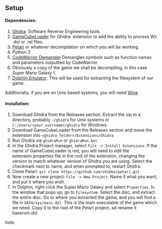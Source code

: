 ## Setup

#### Dependencies:
1. [Ghidra](https://github.com/NationalSecurityAgency/ghidra): Software Reverse Engineering tools
2. [GameCubeLoader](https://github.com/Cuyler36/Ghidra-GameCube-Loader) for Ghidra: extension to add the ability to process Wii .dol or .rel files.
3. [Petari](https://github.com/shibbo/Petari) or whatever decompilation on which you will be working.
4. Python 3
5. [CodeWarrior Demangler](https://github.com/matt-kempster/mips_to_c/blob/master/src/demangle_codewarrior.py) Demangles symbols such as function names and parameters outputted by CodeWarrior.
6. Obviously a copy of the game we shall be decompiling, in this case Super Mario Galaxy 1.
7. [Dolphin Emulator](https://dolphin-emu.org): This will be used for extracting the filesystem of our game.

Additionally, if you are on Unix based systems, you will need [Wine](https://winehq.org)

#### Installation:
1. Download Ghidra from the Releases section. Extract the zip to a directory, probably ``~/ghidra`` for Unix systems or ``C:/Users/<your_username>/ghidra`` for Windows.
3. Download GameCubeLoader from the Releases section and move the extension into ``<ghidra_folder>/Extensions/Ghidra``
4. Run Ghidra via ``ghidraRun`` or ``ghidraRun.bat``
5. In the Ghidra Project manager, select ``File -> Install Extensions``. If the name of GameCubeLoader is red, you will need to edit the extension.properties file in the root of the extension, changing the version to match whatever version of Ghidra you are using. Select the checkmark next to name, and when prompted to, restart Ghidra.
6. Clone Petari: ``git clone https://github.com/shibbo/petari.git``
7. Now create a new project: ``File -> New Project``. Name it what you want, and put it where you wish.
8. In Dolphin, right-click the Super Mario Galaxy and select ``Properties``. In the window that pops up, go to ``Filesystem``. Select the disc, and extract the entire disc. Go to where you extracted the game, and you will find a file in ``DATA/sys/main.dol``. This is the main executable of the game which we need. Copy it to the root of the Petari project, ad rename it baserom.dol

todo
